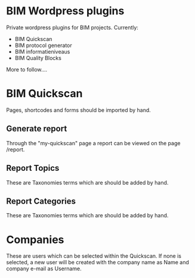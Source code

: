 BIM Wordpress plugins
================

Private wordpress plugins for BIM projects.
Currently:
- BIM Quickscan
- BIM protocol generator
- BIM informatieniveaus
- BIM Quality Blocks

More to follow....

# BIM Quickscan

Pages, shortcodes and forms should be imported by hand. 

## Generate report
Through the "my-quickscan" page a report can be viewed on the page /report.

## Report Topics
These are Taxonomies terms which are should be added by hand.

## Report Categories
These are Taxonomies terms which are should be added by hand.

# Companies
These are users which can be selected within the Quickscan. If none is selected, a new user will be created with the company name as Name and company e-mail as Username.
